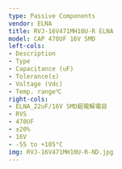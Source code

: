 ```yaml
---
type: Passive Components
vendor: ELNA
title: RVJ-16V471MH10U-R ELNA
model: CAP 470UF 16V SMD
left-cols:
- Description
- Type
- Capacitance (uF)
- Tolerance(±)
- Voltage (Vdc)
- Temp. range℃
right-cols:
- ELNA_22uF/16V SMD鋁電解電容
- RVS
- 470UF
- ±20%
- 16V
- -55 to +105°C
img: RVJ-16V471MH10U-R-ND.jpg
---
```

